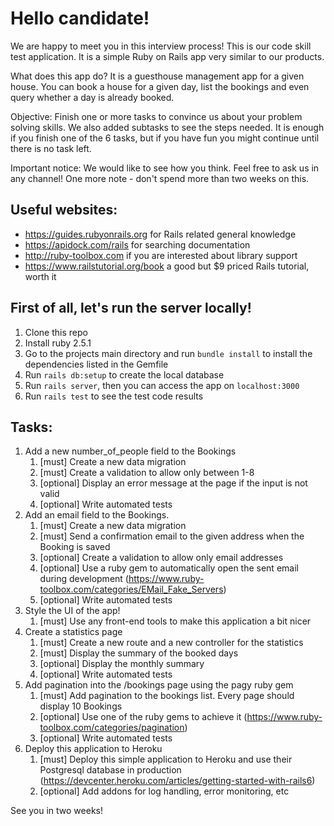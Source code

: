 # Hello candidate!

We are happy to meet you in this interview process! This is our code skill test application. It is a simple Ruby on Rails app very similar to our products.

What does this app do? It is a guesthouse management app for a given house. You can book a house for a given day, list the bookings and even query whether a day is already booked.

Objective: Finish one or more tasks to convince us about your problem solving skills. We also added subtasks to see the steps needed. It is enough if you finish one of the 6 tasks, but if you have fun you might continue until there is no task left. 

Important notice: We would like to see how you think. Feel free to ask us in any channel! One more note - don't spend more than two weeks on this.

## Useful websites:
* https://guides.rubyonrails.org for Rails related general knowledge
* https://apidock.com/rails for searching documentation
* http://ruby-toolbox.com if you are interested about library support
* https://www.railstutorial.org/book a good but $9 priced Rails tutorial, worth it

## First of all, let's run the server locally!
1. Clone this repo
2. Install ruby 2.5.1
3. Go to the projects main directory and run `bundle install` to install the dependencies listed in the Gemfile
4. Run `rails db:setup` to create the local database
5. Run `rails server`, then you can access the app on `localhost:3000`
6. Run `rails test` to see the test code results

## Tasks:
1. Add a new number_of_people field to the Bookings
    1. [must] Create a new data migration
    2. [must] Create a validation to allow only between 1-8
    3. [optional] Display an error message at the page if the input is not valid 
    4. [optional] Write automated tests
2. Add an email field to the Bookings.
    1. [must] Create a new data migration
    2. [must] Send a confirmation email to the given address when the Booking is saved
    3. [optional] Create a validation to allow only email addresses
    4. [optional] Use a ruby gem to automatically open the sent email during development (https://www.ruby-toolbox.com/categories/EMail_Fake_Servers)
    5. [optional] Write automated tests
3. Style the UI of the app!
    1. [must] Use any front-end tools to make this application a bit nicer
4. Create a statistics page
    1. [must] Create a new route and a new controller for the statistics
    2. [must] Display the summary of the booked days
    3. [optional] Display the monthly summary
    4. [optional] Write automated tests
5. Add pagination into the /bookings page using the pagy ruby gem
    1. [must] Add pagination to the bookings list. Every page should display 10 Bookings
    2. [optional] Use one of the ruby gems to achieve it (https://www.ruby-toolbox.com/categories/pagination)
    3. [optional] Write automated tests
6. Deploy this application to Heroku
    1. [must] Deploy this simple application to Heroku and use their Postgresql database in production (https://devcenter.heroku.com/articles/getting-started-with-rails6)
    2. [optional] Add addons for log handling, error monitoring, etc
    
    
See you in two weeks!
